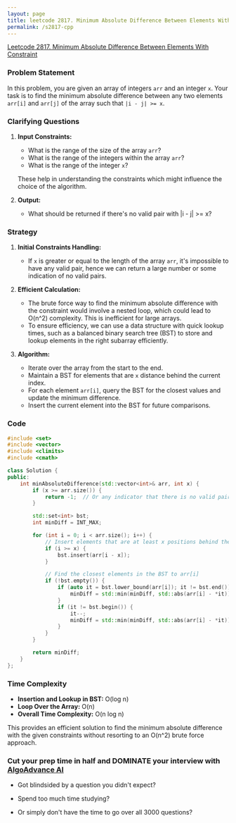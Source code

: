```yaml
---
layout: page
title: leetcode 2817. Minimum Absolute Difference Between Elements With Constraint
permalink: /s2817-cpp
---
```

[Leetcode 2817. Minimum Absolute Difference Between Elements With Constraint](https://algoadvance.github.io/algoadvance/l2817)
### Problem Statement
In this problem, you are given an array of integers `arr` and an integer `x`. Your task is to find the minimum absolute difference between any two elements `arr[i]` and `arr[j]` of the array such that `|i - j| >= x`.

### Clarifying Questions
1. **Input Constraints:**
   - What is the range of the size of the array `arr`?
   - What is the range of the integers within the array `arr`?
   - What is the range of the integer `x`?

   These help in understanding the constraints which might influence the choice of the algorithm.

2. **Output:**
   - What should be returned if there's no valid pair with |i - j| >= x?

### Strategy
1. **Initial Constraints Handling:**
   - If `x` is greater or equal to the length of the array `arr`, it's impossible to have any valid pair, hence we can return a large number or some indication of no valid pairs.

2. **Efficient Calculation:**
   - The brute force way to find the minimum absolute difference with the constraint would involve a nested loop, which could lead to O(n^2) complexity. This is inefficient for large arrays.
   - To ensure efficiency, we can use a data structure with quick lookup times, such as a balanced binary search tree (BST) to store and lookup elements in the right subarray efficiently.

3. **Algorithm:**
   - Iterate over the array from the start to the end.
   - Maintain a BST for elements that are `x` distance behind the current index.
   - For each element `arr[i]`, query the BST for the closest values and update the minimum difference.
   - Insert the current element into the BST for future comparisons.

### Code

```cpp
#include <set>
#include <vector>
#include <climits>
#include <cmath>

class Solution {
public:
    int minAbsoluteDifference(std::vector<int>& arr, int x) {
        if (x >= arr.size()) {
            return -1;  // Or any indicator that there is no valid pair.
        }

        std::set<int> bst;
        int minDiff = INT_MAX;

        for (int i = 0; i < arr.size(); i++) {
            // Insert elements that are at least x positions behind the current index
            if (i >= x) {
                bst.insert(arr[i - x]);
            }

            // Find the closest elements in the BST to arr[i]
            if (!bst.empty()) {
                if (auto it = bst.lower_bound(arr[i]); it != bst.end()) {
                    minDiff = std::min(minDiff, std::abs(arr[i] - *it));
                }
                if (it != bst.begin()) {
                    it--;
                    minDiff = std::min(minDiff, std::abs(arr[i] - *it));
                }
            }
        }

        return minDiff;
    }
};
```

### Time Complexity
- **Insertion and Lookup in BST:** O(log n)
- **Loop Over the Array:** O(n)
- **Overall Time Complexity:** O(n log n)

This provides an efficient solution to find the minimum absolute difference with the given constraints without resorting to an O(n^2) brute force approach.


### Cut your prep time in half and DOMINATE your interview with [AlgoAdvance AI](https://algoAdvance.com)

- Got blindsided by a question you didn't expect?

- Spend too much time studying?

- Or simply don't have the time to go over all 3000 questions?

